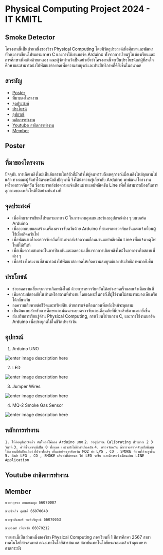 # Physical Computing Project 2024 - IT KMITL 
## Smoke Detector
โครงงานนี้เป็นส่วนหนึ่งของวิชา Physical Computing โดยมีวัตถุประสงค์เพื่อศึกษาและพัฒนาทักษะการเขียนโปรแกรมภาษา C และการใช้งานบอร์ด Arduino ทั้งจากการเรียนรู้ในห้องเรียนและการศึกษาเพิ่มเติมด้วยตนเอง คณะผู้จัดทำหวังเป็นอย่างยิ่งว่าโครงงานนี้จะเป็นประโยชน์แก่ผู้ที่สนใจศึกษาและสามารถนำไปพัฒนาต่อยอดเพื่อความสมบูรณ์และประสิทธิภาพที่ดียิ่งขึ้นในอนาคต
## สารบัญ

 - [Poster](#Poster)
 - [ที่มาของโครงงาน](#%E0%B8%97%E0%B8%B5%E0%B9%88%E0%B8%A1%E0%B8%B2%E0%B8%82%E0%B8%AD%E0%B8%87%E0%B9%82%E0%B8%84%E0%B8%A3%E0%B8%87%E0%B8%87%E0%B8%B2%E0%B8%99)
 - [จุดประสงค์](#%E0%B8%88%E0%B8%B8%E0%B8%94%E0%B8%9B%E0%B8%A3%E0%B8%B0%E0%B8%AA%E0%B8%87%E0%B8%84%E0%B9%8C)
 - [ประโยชน์](#%E0%B8%9B%E0%B8%A3%E0%B8%B0%E0%B9%82%E0%B8%A2%E0%B8%8A%E0%B8%99%E0%B9%8C)
 - [อุปกรณ์](#%E0%B8%AD%E0%B8%B8%E0%B8%9B%E0%B8%81%E0%B8%A3%E0%B8%93%E0%B9%8C)
 - [หลักการทำงาน](#%E0%B8%AB%E0%B8%A5%E0%B8%B1%E0%B8%81%E0%B8%81%E0%B8%B2%E0%B8%A3%E0%B8%97%E0%B8%B3%E0%B8%87%E0%B8%B2%E0%B8%99)
 - [Youtube สาธิตการทำงาน](#Youtube-%E0%B8%AA%E0%B8%B2%E0%B8%98%E0%B8%B4%E0%B8%95%E0%B8%81%E0%B8%B2%E0%B8%A3%E0%B8%97%E0%B8%B3%E0%B8%87%E0%B8%B2%E0%B8%99)
 - [Member](#Member)

## Poster

## ที่มาของโครงงาน
ปัจจุบัน การเกิดเพลิงไหม้เป็นอันตรายใกล้ตัวที่มักทำให้ผู้คนทราบถึงเหตุการณ์เมื่อเพลิงไหม้ลุกลามไปแล้ว ทางคณะผู้จัดทำได้ตระหนักถึงปัญหานี้ จึงได้นำความรู้เกี่ยวกับ Arduino มาพัฒนาโครงงานเครื่องตรวจจับควัน ซึ่งสามารถส่งข้อความแจ้งเตือนผ่านแอปพลิเคชัน Line เพื่อให้สามารถป้องกันการลุกลามของเพลิงไหม้ได้อย่างทันท่วงที
## จุดประสงค์

 -   เพื่อศึกษาการเขียนโปรแกรมภาษา C ในการควบคุมเซนเซอร์และอุปกรณ์ต่าง ๆ บนบอร์ด Arduino
 -   เพื่อออกแบบและสร้างเครื่องตรวจจับควันด้วย Arduino ที่สามารถตรวจจับควันและแจ้งเตือนผู้ใช้เมื่อเกิดควันไฟ
 -   เพื่อพัฒนาเครื่องตรวจจับควันที่สามารถส่งข้อความเตือนผ่านแอปพลิเคชัน Line เพื่อแจ้งเหตุไฟไหม้ได้ทันที
 -   เพื่อเพิ่มความสามารถในการป้องกันและลดความเสี่ยงจากการเกิดเพลิงไหม้ในอาคารหรือสถานที่ต่าง ๆ
 -   เพื่อสร้างโครงงานที่สามารถนำไปพัฒนาต่อยอดให้เกิดความสมบูรณ์และประสิทธิภาพมากยิ่งขึ้น

## ประโยชน์
-   ช่วยลดความเสี่ยงจากการเกิดเพลิงไหม้ ด้วยการตรวจจับควันได้อย่างรวดเร็วและแจ้งเตือนทันที
-   เพิ่มความปลอดภัยในบ้านหรือสถานที่ทำงาน โดยเฉพาะในกรณีที่ผู้ใช้งานไม่สามารถมองเห็นหรือได้กลิ่นควัน
-   ลดความเสียหายต่อชีวิตและทรัพย์สิน ด้วยการแจ้งเตือนก่อนที่เพลิงไหม้จะลุกลาม
-   เป็นต้นแบบสำหรับการศึกษาและพัฒนาระบบตรวจจับและเตือนภัยที่มีประสิทธิภาพมากยิ่งขึ้น
-   ส่งเสริมการเรียนรู้ด้าน Physical Computing, การเขียนโปรแกรม C, และการใช้งานบอร์ด Arduino เพื่อประยุกต์ใช้ในชีวิตประจำวัน
## อุปกรณ์
1. Arduino UNO

![enter image description here](https://res.cloudinary.com/rsc/image/upload/b_rgb:FFFFFF,c_pad,dpr_2.625,f_auto,h_535,q_auto,w_950/c_pad,h_535,w_950/Y2662937-01?pgw=1&pgwact=1)

2. LED

![enter image description here](https://inwfile.com/s-fw/qvw8pv.jpg)

 3. Jumper Wires

![enter image description here](https://res.cloudinary.com/rsc/image/upload/b_rgb:FFFFFF,c_pad,dpr_2.625,f_auto,h_535,q_auto,w_950/c_pad,h_535,w_950/R2048239-01?pgw=1&pgwact=1)

 4. MQ-2 Smoke Gas Sensor

![enter image description here](https://www.tido.tech/wp-content/uploads/2020/09/l1.jpg)
## หลักการทำงาน
```1. ให้ต่ออุปกรณ์แล้ว อัพโหลดโค้ดลง Arduino uno```
```2. รออุปกรณ์ Calibrating ประมาณ 2 3 วินาที```
```3. ค่าที่ขึ้นมาจะมีเป็น 0 ทั้งหมด เพราะยังไม่มีการเกิดควัน```
```4. ตรวจจับควัน ถ้าเราจะตรวจจับแก็สมีเทน ให้เรากดไฟแช็คแล้วนำไปวางใกล้ๆ เซ็นเซอร์ตรวจจับควัน MQ2 ค่า LPG , CO , SMOKE ที่อ่านได้จะสูงขึ้น```
```5. ถ้าค่า LPG , CO , SMOKE เกินค่าที่กำหนด ไฟ LED จะขึ้น และมีการแจ้งเตือนผ่าน LINE Application```
## Youtube สาธิตการทำงาน
## Member

`นายกฤษดา เอนกธนกุล 66070007`

`นายชินกิจ ฤกษ์ดี 66070048`

`นายฐาปนพงศ์ พงษ์บริบูรณ์ 66070053`

`นายองศา เทียนชัย 66070212`

รายงานนี้เป็นส่วนหนึ่งของวิชา Physical Computing ภาคเรียนที่ 1 ปีการศึกษา 2567 สาขาเทคโนโลยีสารสนเทศ คณะเทคโนโลยีสารสนเทศ สถาบันเทคโนโลยีพระจอมเกล้าเจ้าคุณทหารลาดกระบัง
